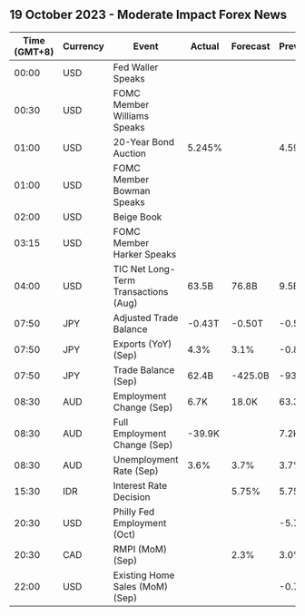 ## 19 October 2023 - Moderate Impact Forex News

| Time (GMT+8) | Currency | Event | Actual | Forecast | Previous |
|------|----------|-------|--------|----------|----------|
| 00:00 | USD | Fed Waller Speaks |  |  |  |
| 00:30 | USD | FOMC Member Williams Speaks |  |  |  |
| 01:00 | USD | 20-Year Bond Auction | 5.245% |  | 4.592% |
| 01:00 | USD | FOMC Member Bowman Speaks |  |  |  |
| 02:00 | USD | Beige Book |  |  |  |
| 03:15 | USD | FOMC Member Harker Speaks |  |  |  |
| 04:00 | USD | TIC Net Long-Term Transactions (Aug) | 63.5B | 76.8B | 9.5B |
| 07:50 | JPY | Adjusted Trade Balance | -0.43T | -0.50T | -0.55T |
| 07:50 | JPY | Exports (YoY) (Sep) | 4.3% | 3.1% | -0.8% |
| 07:50 | JPY | Trade Balance (Sep) | 62.4B | -425.0B | -937.8B |
| 08:30 | AUD | Employment Change (Sep) | 6.7K | 18.0K | 63.3K |
| 08:30 | AUD | Full Employment Change (Sep) | -39.9K |  | 7.2K |
| 08:30 | AUD | Unemployment Rate (Sep) | 3.6% | 3.7% | 3.7% |
| 15:30 | IDR | Interest Rate Decision |  | 5.75% | 5.75% |
| 20:30 | USD | Philly Fed Employment (Oct) |  |  | -5.7 |
| 20:30 | CAD | RMPI (MoM) (Sep) |  | 2.3% | 3.0% |
| 22:00 | USD | Existing Home Sales (MoM) (Sep) |  |  | -0.7% |
